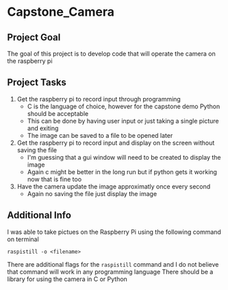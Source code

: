 # Capstone_Camera

## Project Goal
The goal of this project is to develop code that will operate the camera on the raspberry pi

## Project Tasks
1. Get the raspberry pi to record input through programming
   - C is the language of choice, however for the capstone demo Python should be acceptable
   - This can be done by having user input or just taking a single picture and exiting
   - The image can be saved to a file to be opened later
2. Get the raspberry pi to record input and display on the screen without saving the file
   - I'm guessing that a gui window will need to be created to display the image
   - Again c might be better in the long run but if python gets it working now that is fine too
3. Have the camera update the image approximatly once every second
   - Again no saving the file just display the image

## Additional Info
I was able to take pictues on the Raspberry Pi using the following command on terminal
```
raspistill -o <filename>
```
There are additional flags for the `raspistill` command and I do not believe that command will work in any programming language
There should be a library for using the camera in C or Python

